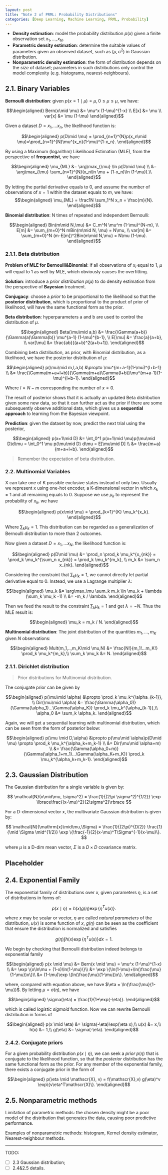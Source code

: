 ```yaml
---
layout: post
title: "Note 2 of PRML: Probability Distributions"
categories: [Deep Learning, Machine Learning, PRML, Probability]
---
```


- **Density estimation**: model the probability distribution $p(x)$ given a finite observation set $x_1,...,x_N$.
- **Parametric density estimation**: determine the suitable values of parameters given an observed dataset, such as $(\mu,\sigma^2)$ in Gaussian distribution.
- **Nonparametric density estimation**: the form of distribution depends on the *size* of dataset; parameters in such distributions only control the model complexity (e.g. histograms, nearest-neighbours).

## 2.1. Binary Variables

**Bernoulli distribution**: given $p(x=1\mid \mu)=\mu,0 \leq \mu \leq \mu$, we have:

$$\begin{aligned}
Bern(x\mid \mu) &= \mu^x (1-\mu)^{1-x} \\
E[x] &= \mu \\
var[x] &= \mu (1-\mu)
\end{aligned}​$$

Given a dataset $D={x_1,...x_n}$, the likelihood function is:

$$\begin{aligned}
p(D\mid \mu) = \prod_{n=1}^{N}p(x_n\mid \mu)=\prod_{n=1}^{N}\mu^{x_n}(1-\mu)^{1-x_n}.
\end{aligned}$$

By using a Maximum (logarithm) Likelihood Estimation (MLE), from the perspective of **frequentist**, we have

$$\begin{aligned}
\mu_{ML} &= \arg\max_{\mu} \ln p(D\mid \mu) \\
&= \arg\max_{\mu} \sum_{n=1}^{N}(x_n\ln \mu + (1-x_n)\ln (1-\mu)).\\
\end{aligned}$$

By letting the partial derivative equals to 0, and assume the number of observations of $x=1$ within the dataset equals to $m$, we have:
$$\begin{aligned}
\mu_{ML} = \frac1N \sum_1^N x_n = \frac{m}{N}.
\end{aligned}$$

**Binomial distribution**: N times of repeated and independent Bernoulli:

$$\begin{aligned}
Bin(m\mid N,\mu) &= C_m^N \mu^m (1-\mu)^{N-m}, \\
E[m] &= \sum_{m=0}^N mBin(m\mid N, \mu) = N\mu, \\
var[m] &= \sum_{m=0}^N (m-E[m])^2Bin(m\mid N,\mu) = N\mu (1-\mu).
\end{aligned}$$

### 2.1.1. Beta distribution

**Problem of MLE for Bernoulli&Binomial**: if all observations of $x_i$ equal to 1, $\mu$ will equal to 1 as well by MLE, which obviously causes the overfitting.

**Solution**: introduce a *prior distribution* $p(\mu)$ to do density estimation from the perspective of **Bayesian** treatment.

**Conjugacy**: choose a *prior* to be proportional to the likelihood so that the **posterior distribution**, which is proportional to the product of prior of likelihood, will have the same functional form as the prior.

**Beta distribution**: hyperparameters a and b are used to control the distribution of $\mu$.

$$\begin{aligned}
Beta(\mu\mid a,b) &= \frac{\Gamma(a+b)}{\Gamma(a)\Gamma(b)} \mu^{a-1} (1-\mu)^{b-1}, \\
E[\mu] &= \frac{a}{a+b}, \\
var[\mu] &= \frac{ab}{(a+b)^2(a+b+1)}.
\end{aligned}$$

Combining beta distribution, as prior, with Binomial distribution, as a likelihood, we have the posterior distribution of $\mu$:

$$\begin{aligned}
p(\mu\mid m,l,a,b) &\propto \mu^{m+a-1}(1-\mu)^{l+b-1} \\
&= \frac{\Gamma(m+a+l+b)}{\Gamma(m+a)\Gamma(l+b)}\mu^{m+a-1}(1-\mu)^{l+b-1}.
\end{aligned}$$

Where $l=N-m$ corresponding the number of $x=0$.

The result of posterior shows that it is actually an updated Beta distribution given some new data, so that it can further act as the prior if there are some subsequently observe additional data, which gives us a **sequential approach** to learning from the Bayesian viewpoint.

**Prediction**: given the dataset by now, predict the next trial using the posterior,

$$\begin{aligned}
p(x=1\mid D) &= \int_0^1 p(x=1\mid \mu)p(\mu\mid D)d\mu = \int_0^1 \mu p(\mu\mid D) d\mu = E[\mu\mid D] \\
&= \frac{m+a}{m+a+l+b}.
\end{aligned}$$
> Remember the expectation of beta distribution.

### 2.2. Multinomial Variables

X can take one of K possible exclusive states instead of only two. Usually we represent x using one-hot encoder, a K-dimensional vector in which $x_k=1$ and all remaining equals to 0. Suppose we use $\mu_k$ to represent the probability of $x_k$, we have

$$\begin{aligned}
p(x\mid \mu) = \prod_{k=1}^{K} \mu_k^{x_k}.
\end{aligned}$$

Where $\sum_k \mu_k = 1$. This distribution can be regarded as a generalization of Bernoulli distribution to more than 2 outcomes.

Now given a dataset $D={x_1,...x_N}$, the likelihood function is:

$$\begin{aligned}
p(D\mid \mu) &= \prod_n \prod_k \mu_k^{x_{nk}} = \prod_k \mu_k^{\sum_n x_{nk}} = \prod_k \mu_k^{m_k}, \\
m_k &= \sum_n x_{nk}.
\end{aligned}$$

Considering the constraint that $\sum_k \mu_k=1$, we cannot directly let partial derivative equal to 0. Instead, we use a Lagrange multiplier $\lambda$:

$$\begin{aligned}
\mu_k &= \arg\max_\mu \sum_k m_k \ln \mu_k + \lambda (\sum_k \mu_k -1) \\
&= -m_k / \lambda.
\end{aligned}$$

Then we feed the result to the constraint $\sum_k \mu_k=1$ and get $\lambda = -N$. Thus the MLE result is:

$$\begin{aligned}
\mu_k = m_k / N.
\end{aligned}$$

**Multinomial distribution**: The joint distribution of the quantities $m_1,...,m_K$ given $N$ observations:

$$\begin{aligned}
Mult(m_1,..,m_K\mid \mu,N) &= \frac{N!}{m_1!...m_K!} \prod_k \mu_k^{m_k},\\
\sum_k \mu_k &= N.
\end{aligned}$$

### 2.1.1. Dirichlet distribution

> Prior distributions for Multinomial distribution.

The conjugate prior can be given by

$$\begin{aligned}
p(\mu\mid \alpha) &\propto \prod_k \mu_k^{\alpha_{k-1}}, \\
Dir(\mu\mid \alpha) &= \frac{\Gamma(\alpha_0)}{\Gamma(\alpha_1)...\Gamma(\alpha_K)} \prod_k \mu_k^{\alpha_{k-1}},\\
\alpha_0 &= \sum_k \alpha_k.
\end{aligned}$$

Again, we will get a sequential learning with multinomial distribution, which can be seen from the form of posterior below:

$$\begin{aligned}
p(\mu \mid D,\alpha) &\propto p(\mu\mid \alpha)p(D\mid \mu) \propto \prod_k \mu_k^{\alpha_k+m_k-1} \\
&= Dir(\mu\mid \alpha+m) \\
&= \frac{\Gamma(\alpha_0+m)}{\Gamma(\alpha_1+m_1)...\Gamma(\alpha_K+m_K)} \prod_k \mu_k^{\alpha_k+m_k-1}.
\end{aligned}$$

## 2.3. Gaussian Distribution

The Gaussian distribution for a single variable is given by:

$$
\mathcal{N}(x\mid\mu, \sigma^2) = \frac{1}{(2\pi \sigma^2)^{1/2}} \exp \lbrace\frac{(x-\mu)^2}{2\sigma^2}\rbrace
$$

For a D-dimensional vector $\mathrm{x}$, the multivariate Gaussian distribution is given by:

$$
\mathcal{N}(\mathrm{x}\mid\mu,\Sigma) = \frac{1}{(2\pi)^{D/2}} \frac{1}{\mid \Sigma \mid^{1/2}} \exp \{\frac{-1}{2}(x-\mu)^T\Sigma^{-1}(x-\mu)\}.
$$

where $\mu$ is a D-dim mean vector, $\Sigma$ is a $D \times D$ covariance matrix.

**Placeholder**
---

## 2.4. Exponential Family

The exponential family of distributions over $x$, given parameters $\eta$, is a set of distributions in forms of:

$$
p(x \mid \eta) = h(x)g(\eta)\exp \{\eta^Tu(x)\}.
$$

where $x$ may be scalar or vector, $\eta$ are called *natural parameters* of the distribution, $u(x)$ is some function of $x$, $g(\eta)$ can be seen as the coefficient that ensure the distribution is normalized and satisfies

$$
g(\eta) \int h(x)\exp \{\eta^Tu(x)\} dx = 1.
$$

We begin by checking that Bernoulli distribution indeed belongs to exponential family

$$\begin{aligned}
p(x \mid \mu) &= Bern(x \mid \mu) = \mu^x (1-\mu)^{1-x} \\
              &= \exp \{x\ln\mu + (1-x)\ln(1-\mu)\}\\
              &= \exp \{\ln(1-\mu)+\ln(\frac{\mu}{1-\mu})x\}\\
              &= (1-\mu)\exp \{ln(\frac{\mu}{1-\mu})x\}.
\end{aligned}$$

where, compared with equation above, we have $\eta = \ln(\frac{\mu}{1-\mu})$. By letting $\mu=\sigma(\eta)$, we have

$$\begin{aligned}
\sigma(\eta) = \frac{1}{1+\exp(-\eta)}.
\end{aligned}$$

which is called *logistic sigmoid* function. Now we can rewrite Bernoulli distribution in forms of

$$\begin{aligned}
p(x \mid \eta) &= \sigma(-\eta)\exp(\eta x),\\
u(x) &= x,\\
h(x) &= 1,\\
g(\eta) &= \sigma(-\eta).
\end{aligned}$$

### 2.4.2. Conjugate priors

For a given probability distribution $p(x \mid \eta)$, we can seek a *prior* $p(\eta)$ that is conjugate to the likelihood function, so that the *posterior* distribution has the same functional form as the prior. For any member of the exponential family, there exists a conjugate prior in the form of

$$\begin{aligned}
p(\eta \mid \mathscr{X}, v) = f(\mathscr{X},v) g(\eta)^v \exp\{v\eta^T\mathscr{X}\}.
\end{aligned}$$

## 2.5. Nonparametric methods

Limitation of parametric methods: the chosen density might be a poor model of the distribution that generates the data, causing poor predictive performance.

Examples of nonparametric methods: histogram, Kernel density estimator, Nearest-neighbour methods.

---
TODO:

* [ ] 2.3 Gaussian distribution;
* [ ] 2.4&2.5 details.